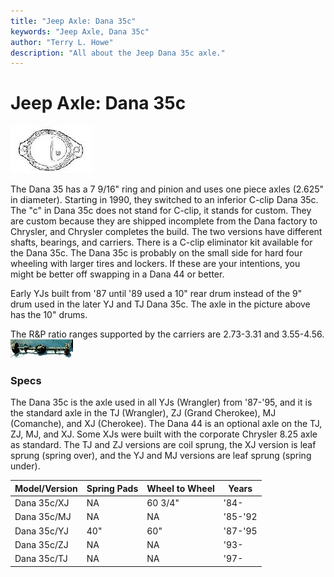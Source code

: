 ```yaml
---
title: "Jeep Axle: Dana 35c"
keywords: "Jeep Axle, Dana 35c"
author: "Terry L. Howe"
description: "All about the Jeep Dana 35c axle."
---
```

# Jeep Axle: Dana 35c

[![Dana 35 diff cover](/images/axle/bwd35_.jpg)](/images/axle/bwd35.jpg)   

The Dana 35 has a 7 9/16" ring and pinion and uses one piece axles (2.625" in diameter). Starting in 1990, they switched to an inferior C-clip Dana 35c. The "c" in Dana 35c does not stand for C-clip, it stands for custom. They are custom because they are shipped incomplete from the Dana factory to Chrysler, and Chrysler completes the build. The two versions have different shafts, bearings, and carriers. There is a C-clip eliminator kit available for the Dana 35c. The Dana 35c is probably on the small side for hard four wheeling with larger tires and lockers. If these are your intentions, you might be better off swapping in a Dana 44 or better.

Early YJs built from '87 until '89 used a 10" rear drum instead of the 9" drum used in the later YJ and TJ Dana 35c. The axle in the picture above has the 10" drums.

The R&P ratio ranges supported by the carriers are 2.73-3.31 and 3.55-4.56. [![Dana 35c rear axle](/images/axle/d35c_.jpg)](/images/axle/d35c.jpg) 

### Specs

The Dana 35c is the axle used in all YJs (Wrangler) from '87-'95, and it is the standard axle in the TJ (Wrangler), ZJ (Grand Cherokee), MJ (Comanche), and XJ (Cherokee). The Dana 44 is an optional axle on the TJ, ZJ, MJ, and XJ. Some XJs were built with the corporate Chrysler 8.25 axle as standard. The TJ and ZJ versions are coil sprung, the XJ version is leaf sprung (spring over), and the YJ and MJ versions are leaf sprung (spring under).

Model/Version | Spring Pads | Wheel to Wheel | Years  
---|---|---|---  
Dana 35c/XJ | NA | 60 3/4" | '84-  
Dana 35c/MJ | NA | NA | '85-'92  
Dana 35c/YJ | 40" | 60" | '87-'95  
Dana 35c/ZJ | NA | NA | '93-  
Dana 35c/TJ | NA | NA | '97-